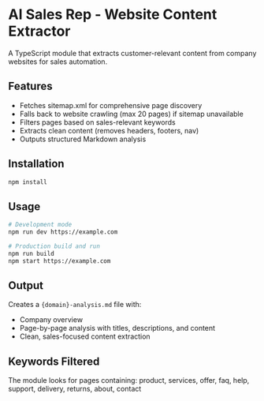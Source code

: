 # AI Sales Rep - Website Content Extractor

A TypeScript module that extracts customer-relevant content from company websites for sales automation.

## Features

- Fetches sitemap.xml for comprehensive page discovery
- Falls back to website crawling (max 20 pages) if sitemap unavailable
- Filters pages based on sales-relevant keywords
- Extracts clean content (removes headers, footers, nav)
- Outputs structured Markdown analysis

## Installation

```bash
npm install
```

## Usage

```bash
# Development mode
npm run dev https://example.com

# Production build and run
npm run build
npm start https://example.com
```

## Output

Creates a `{domain}-analysis.md` file with:
- Company overview
- Page-by-page analysis with titles, descriptions, and content
- Clean, sales-focused content extraction

## Keywords Filtered

The module looks for pages containing: product, services, offer, faq, help, support, delivery, returns, about, contact